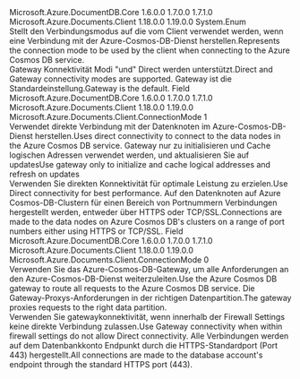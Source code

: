 <Type Name="ConnectionMode" FullName="Microsoft.Azure.Documents.Client.ConnectionMode">
  <TypeSignature Language="C#" Value="public enum ConnectionMode" />
  <TypeSignature Language="ILAsm" Value=".class public auto ansi sealed ConnectionMode extends System.Enum" />
  <TypeSignature Language="DocId" Value="T:Microsoft.Azure.Documents.Client.ConnectionMode" />
  <TypeSignature Language="VB.NET" Value="Public Enum ConnectionMode" />
  <TypeSignature Language="F#" Value="type ConnectionMode = " />
  <AssemblyInfo>
    <AssemblyName>Microsoft.Azure.DocumentDB.Core</AssemblyName>
    <AssemblyVersion>1.6.0.0</AssemblyVersion>
    <AssemblyVersion>1.7.0.0</AssemblyVersion>
    <AssemblyVersion>1.7.1.0</AssemblyVersion>
  </AssemblyInfo>
  <AssemblyInfo>
    <AssemblyName>Microsoft.Azure.Documents.Client</AssemblyName>
    <AssemblyVersion>1.18.0.0</AssemblyVersion>
    <AssemblyVersion>1.19.0.0</AssemblyVersion>
  </AssemblyInfo>
  <Base>
    <BaseTypeName>System.Enum</BaseTypeName>
  </Base>
  <Docs>
    <summary>
            <span data-ttu-id="715f7-101">Stellt den Verbindungsmodus auf die vom Client verwendet werden, wenn eine Verbindung mit der Azure-Cosmos-DB-Dienst herstellen.</span><span class="sxs-lookup"><span data-stu-id="715f7-101">Represents the connection mode to be used by the client when connecting to the Azure Cosmos DB service.</span></span>
            </summary>
    <remarks>
            <span data-ttu-id="715f7-102">Gateway Konnektivität Modi "und" Direct werden unterstützt.</span><span class="sxs-lookup"><span data-stu-id="715f7-102">Direct and Gateway connectivity modes are supported.</span></span> <span data-ttu-id="715f7-103">Gateway ist die Standardeinstellung.</span><span class="sxs-lookup"><span data-stu-id="715f7-103">Gateway is the default.</span></span> 
            </remarks>
    <altmember cref="T:Microsoft.Azure.Documents.Client.ConnectionPolicy" />
    <altmember cref="T:Microsoft.Azure.Documents.Client.Protocol" />
    <example>
      <code language="c#"><![CDATA[
            DocumentClient client = new DocumentClient(endpointUri, masterKey, new ConnectionPolicy { ConnectionMode = ConnectionMode.Direct });
            ]]></code>
    </example>
  </Docs>
  <Members>
    <Member MemberName="Direct">
      <MemberSignature Language="C#" Value="Direct" />
      <MemberSignature Language="ILAsm" Value=".field public static literal valuetype Microsoft.Azure.Documents.Client.ConnectionMode Direct = int32(1)" />
      <MemberSignature Language="DocId" Value="F:Microsoft.Azure.Documents.Client.ConnectionMode.Direct" />
      <MemberSignature Language="VB.NET" Value="Direct" />
      <MemberSignature Language="F#" Value="Direct = 1" Usage="Microsoft.Azure.Documents.Client.ConnectionMode.Direct" />
      <MemberType>Field</MemberType>
      <AssemblyInfo>
        <AssemblyName>Microsoft.Azure.DocumentDB.Core</AssemblyName>
        <AssemblyVersion>1.6.0.0</AssemblyVersion>
        <AssemblyVersion>1.7.0.0</AssemblyVersion>
        <AssemblyVersion>1.7.1.0</AssemblyVersion>
      </AssemblyInfo>
      <AssemblyInfo>
        <AssemblyName>Microsoft.Azure.Documents.Client</AssemblyName>
        <AssemblyVersion>1.18.0.0</AssemblyVersion>
        <AssemblyVersion>1.19.0.0</AssemblyVersion>
      </AssemblyInfo>
      <ReturnValue>
        <ReturnType>Microsoft.Azure.Documents.Client.ConnectionMode</ReturnType>
      </ReturnValue>
      <MemberValue>1</MemberValue>
      <Docs>
        <summary>
            <span data-ttu-id="715f7-104">Verwendet direkte Verbindung mit der Datenknoten im Azure-Cosmos-DB-Dienst herstellen.</span><span class="sxs-lookup"><span data-stu-id="715f7-104">Uses direct connectivity to connect to the data nodes in the Azure Cosmos DB service.</span></span> <span data-ttu-id="715f7-105">Gateway nur zu initialisieren und Cache logischen Adressen verwendet werden, und aktualisieren Sie auf updates</span><span class="sxs-lookup"><span data-stu-id="715f7-105">Use gateway only to initialize and cache logical addresses and refresh on updates</span></span>
            </summary>
        <remarks>
            <span data-ttu-id="715f7-106">Verwenden Sie direkten Konnektivität für optimale Leistung zu erzielen.</span><span class="sxs-lookup"><span data-stu-id="715f7-106">Use Direct connectivity for best performance.</span></span> <span data-ttu-id="715f7-107">Auf den Datenknoten auf Azure Cosmos-DB-Clustern für einen Bereich von Portnummern Verbindungen hergestellt werden, entweder über HTTPS oder TCP/SSL.</span><span class="sxs-lookup"><span data-stu-id="715f7-107">Connections are made to the data nodes on Azure Cosmos DB's clusters on a range of port numbers either using HTTPS or TCP/SSL.</span></span>
            </remarks>
      </Docs>
    </Member>
    <Member MemberName="Gateway">
      <MemberSignature Language="C#" Value="Gateway" />
      <MemberSignature Language="ILAsm" Value=".field public static literal valuetype Microsoft.Azure.Documents.Client.ConnectionMode Gateway = int32(0)" />
      <MemberSignature Language="DocId" Value="F:Microsoft.Azure.Documents.Client.ConnectionMode.Gateway" />
      <MemberSignature Language="VB.NET" Value="Gateway" />
      <MemberSignature Language="F#" Value="Gateway = 0" Usage="Microsoft.Azure.Documents.Client.ConnectionMode.Gateway" />
      <MemberType>Field</MemberType>
      <AssemblyInfo>
        <AssemblyName>Microsoft.Azure.DocumentDB.Core</AssemblyName>
        <AssemblyVersion>1.6.0.0</AssemblyVersion>
        <AssemblyVersion>1.7.0.0</AssemblyVersion>
        <AssemblyVersion>1.7.1.0</AssemblyVersion>
      </AssemblyInfo>
      <AssemblyInfo>
        <AssemblyName>Microsoft.Azure.Documents.Client</AssemblyName>
        <AssemblyVersion>1.18.0.0</AssemblyVersion>
        <AssemblyVersion>1.19.0.0</AssemblyVersion>
      </AssemblyInfo>
      <ReturnValue>
        <ReturnType>Microsoft.Azure.Documents.Client.ConnectionMode</ReturnType>
      </ReturnValue>
      <MemberValue>0</MemberValue>
      <Docs>
        <summary>
            <span data-ttu-id="715f7-108">Verwenden Sie das Azure-Cosmos-DB-Gateway, um alle Anforderungen an den Azure-Cosmos-DB-Dienst weiterzuleiten.</span><span class="sxs-lookup"><span data-stu-id="715f7-108">Use the Azure Cosmos DB gateway to route all requests to the Azure Cosmos DB service.</span></span> <span data-ttu-id="715f7-109">Die Gateway-Proxys-Anforderungen in der richtigen Datenpartition.</span><span class="sxs-lookup"><span data-stu-id="715f7-109">The gateway proxies requests to the right data partition.</span></span>
            </summary>
        <remarks>
            <span data-ttu-id="715f7-110">Verwenden Sie gatewaykonnektivität, wenn innerhalb der Firewall Settings keine direkte Verbindung zulassen.</span><span class="sxs-lookup"><span data-stu-id="715f7-110">Use Gateway connectivity when within firewall settings do not allow Direct connectivity.</span></span> <span data-ttu-id="715f7-111">Alle Verbindungen werden auf dem Datenbankkonto Endpunkt durch die HTTPS-Standardport (Port 443) hergestellt.</span><span class="sxs-lookup"><span data-stu-id="715f7-111">All connections are made to the database account's endpoint through the standard HTTPS port (443).</span></span>
            </remarks>
      </Docs>
    </Member>
  </Members>
</Type>